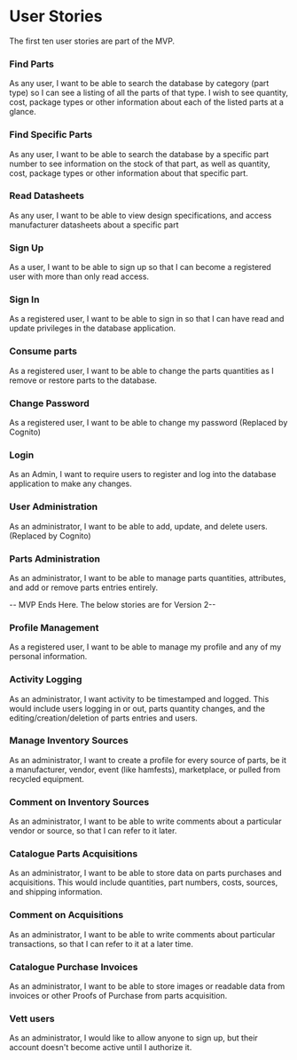 # User Stories

The first ten user stories are part of the MVP.

### Find Parts
As any user, I want to be able to search the database by category (part type) so I can see a listing of all the parts of
  that type.  I wish to see quantity, cost, package types or other information about each of the listed parts at a glance.

### Find Specific Parts
As any user, I want to be able to search the database by a specific part number to see information on the stock of that part,
  as well as quantity, cost, package types or other information about that specific part.

### Read Datasheets
As any user, I want to be able to view design specifications, and access manufacturer datasheets about a specific part

### Sign Up
As a user, I want to be able to sign up so that I can become a registered user with more than only read access.

### Sign In
As a registered user, I want to be able to sign in so that I can have read and update privileges in the database application.

### Consume parts
As a registered user, I want to be able to change the parts quantities as I remove or restore parts to the database.

### Change Password
As a registered user, I want to be able to change my password (Replaced by Cognito)

### Login
As an Admin, I want to require users to register and log into the database application to make any changes. 

### User Administration
As an administrator, I want to be able to add, update, and delete users.  (Replaced by Cognito)

### Parts Administration
As an administrator, I want to be able to manage parts quantities, attributes, and add or remove parts entries entirely.


-- MVP Ends Here.  The below stories are for Version 2--

### Profile Management
As a registered user, I want to be able to manage my profile and any of my personal information.

### Activity Logging
As an administrator, I want activity to be timestamped and logged.  This would include users logging in or out, parts
quantity changes, and the editing/creation/deletion of parts entries and users.

### Manage Inventory Sources
As an administrator, I want to create a profile for every source of parts, be it a manufacturer, vendor, event (like 
  hamfests), marketplace, or pulled from recycled equipment.

### Comment on Inventory Sources
As an administrator, I want to be able to write comments about a particular vendor or source, so that I can refer to it
  later.

### Catalogue Parts Acquisitions
As an administrator, I want to be able to store data on parts purchases and acquisitions.  This would include quantities, 
  part numbers, costs, sources, and shipping information.

### Comment on Acquisitions
As an administrator, I want to be able to write comments about particular transactions, so that I can refer to it at a 
  later time.

### Catalogue Purchase Invoices
As an administrator, I want to be able to store images or readable data from invoices or other Proofs of Purchase from
  parts acquisition.

### Vett users
As an administrator, I would like to allow anyone to sign up, but their account doesn't become active until I authorize it.
